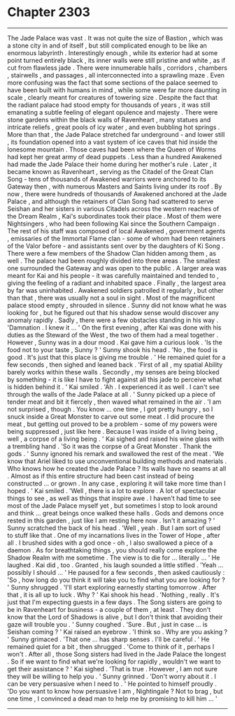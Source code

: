 
# Chapter 2303


---

The Jade Palace was vast . It was not quite the size of Bastion , which was a stone city in and of itself , but still complicated enough to be like an enormous labyrinth . Interestingly enough , while its exterior had at some point turned entirely black , its inner walls were still pristine and white , as if cut from flawless jade .
There were innumerable halls , corridors , chambers , stairwells , and passages , all interconnected into a sprawling maze . Even more confusing was the fact that some sections of the palace seemed to have been built with humans in mind , while some were far more daunting in scale , clearly meant for creatures of towering size . Despite the fact that the radiant palace had stood empty for thousands of years , it was still emanating a subtle feeling of elegant opulence and majesty .
There were stone gardens within the black walls of Ravenheart , many statues and intricate reliefs , great pools of icy water , and even bubbling hot springs . More than that , the Jade Palace stretched far underground - and lower still , its foundation opened into a vast system of ice caves that hid inside the lonesome mountain . Those caves had been where the Queen of Worms had kept her great army of dead puppets .
Less than a hundred Awakened had made the Jade Palace their home during her mother's rule . Later , it became known as Ravenheart , serving as the Citadel of the Great Clan Song - tens of thousands of Awakened warriors were anchored to its Gateway then , with numerous Masters and Saints living under its roof .
By now , there were hundreds of thousands of Awakened anchored at the Jade Palace , and although the retainers of Clan Song had scattered to serve Seishan and her sisters in various Citadels across the western reaches of the Dream Realm , Kai's subordinates took their place . Most of them were Nightsingers , who had been following Kai since the Southern Campaign . The rest of his staff was composed of local Awakened , government agents , emissaries of the Immortal Flame clan - some of whom had been retainers of the Valor before - and assistants sent over by the daughters of Ki Song .
There were a few members of the Shadow Clan hidden among them , as well .
The palace had been roughly divided into three areas . The smallest one surrounded the Gateway and was open to the public . A larger area was meant for Kai and his people - it was carefully maintained and tended to , giving the feeling of a radiant and inhabited space . Finally , the largest area by far was uninhabited . Awakened soldiers patrolled it regularly , but other than that , there was usually not a soul in sight . Most of the magnificent palace stood empty , shrouded in silence .
Sunny did not know what he was looking for , but he figured out that his shadow sense would discover any anomaly rapidly . Sadly , there were a few obstacles standing in his way .
'Damnation . I knew it … '
On the first evening , after Kai was done with his duties as the Steward of the West , the two of them had a meal together . However , Sunny was in a dour mood . Kai gave him a curious look .
'Is the food not to your taste , Sunny ? '
Sunny shook his head .
'No , the food is good . It's just that this place is giving me trouble . ' He remained quiet for a few seconds , then sighed and leaned back . 'First of all , my spatial Ability barely works within these walls . Secondly , my senses are being blocked by something - it is like I have to fight against all this jade to perceive what is hidden behind it . '
Kai smiled .
'Ah . I experienced it as well . I can't see through the walls of the Jade Palace at all . '
Sunny picked up a piece of tender meat and bit it fiercely , then waved what remained in the air .
'I am not surprised , though . You know … one time , I got pretty hungry , so I snuck inside a Great Monster to carve out some meat . I did procure the meat , but getting out proved to be a problem - some of my powers were being suppressed , just like here . Because I was inside of a living being , well , a corpse of a living being . '
Kai sighed and raised his wine glass with a trembling hand .
'So it was the corpse of a Great Monster . Thank the gods . '
Sunny ignored his remark and swallowed the rest of the meat .
'We know that Ariel liked to use unconventional building methods and materials . Who knows how he created the Jade Palace ? Its walls have no seams at all . Almost as if this entire structure had been cast instead of being constructed … or grown . In any case , exploring it will take more time than I hoped . '
Kai smiled .
'Well , there is a lot to explore . A lot of spectacular things to see , as well as things that inspire awe . I haven't had time to see most of the Jade Palace myself yet , but sometimes I stop to look around and think … great beings once walked these halls . Gods and demons once rested in this garden , just like I am resting here now . Isn't it amazing ? '
Sunny scratched the back of his head .
'Well , yeah . But I am sort of used to stuff like that . One of my incarnations lives in the Tower of Hope , after all . I brushed sides with a god once - oh , I also swallowed a piece of a daemon . As for breathtaking things , you should really come explore the Shadow Realm with me sometime . The view is to die for … literally … ' He laughed .
Kai did , too . Granted , his laugh sounded a little stifled .
'Yeah … possibly I should … ' He paused for a few seconds , then asked cautiously : 'So , how long do you think it will take you to find what you are looking for ? '
Sunny shrugged .
'I'll start exploring earnestly starting tomorrow . After that , it is all up to luck . Why ? '
Kai shook his head .
'Nothing , really . It's just that I'm expecting guests in a few days . The Song sisters are going to be in Ravenheart for business - a couple of them , at least . They don't know that the Lord of Shadows is alive , but I don't think that avoiding their gaze will trouble you . '
Sunny coughed .
'Sure . But , just in case … is Seishan coming ? '
Kai raised an eyebrow .
'I think so . Why are you asking ? '
Sunny grimaced .
'That one … has sharp senses . I'll be careful . ' He remained quiet for a bit , then shrugged . 'Come to think of it , perhaps I won't . After all , those Song sisters had lived in the Jade Palace the longest . So if we want to find what we're looking for rapidly , wouldn't we want to get their assistance ? '
Kai sighed .
'That is true . However , I am not sure they will be willing to help you . '
Sunny grinned .
'Don't worry about it . I can be very persuasive when I need to . ' He pointed to himself proudly . 'Do you want to know how persuasive I am , Nightingale ? Not to brag , but one time , I convinced a dead man to help me by promising to kill him … '

---

